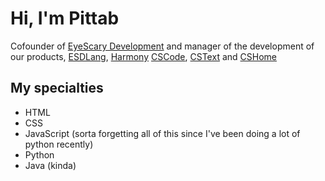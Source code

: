 # Hi, I'm Pittab
Cofounder of [EyeScary Development](https://eyescary.is-a/dev) and manager of the development of our products, [ESDLang](https://eyescary.uk/ESDLang), [Harmony](https://eyescary.uk/Harmony) [CSCode](https://cscode.pages.dev), [CSText](https://cstext.pages.dev) and [CSHome](https://cshome.pages.dev)

## My specialties
* HTML
* CSS
* JavaScript (sorta forgetting all of this since I've been doing a lot of python recently)
* Python 
* Java (kinda)
